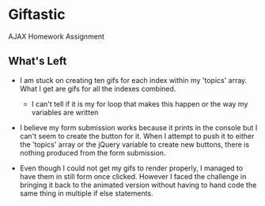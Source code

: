 # Giftastic
AJAX Homework Assignment

## What's Left
- I am stuck on creating ten gifs for each index within my 'topics' array. What I get are gifs for all the indexes combined.
    - I can't tell if it is my for loop that makes this happen or the way my variables are written

- I believe my form submission works because it prints in the console but I can't seem to create the button for it. When I attempt to push it to either the 'topics' array or the jQuery variable to create new buttons, there is nothing produced from the form submission.

- Even though I could not get my gifs to render properly, I managed to have them in still form once clicked. However I faced the challenge in bringing it back to the animated version without having to hand code the same thing in multiple if else statements.